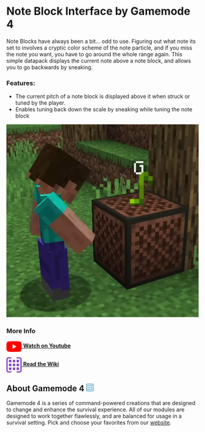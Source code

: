 # Note Block Interface by Gamemode 4

Note Blocks have always been a bit... odd to use. Figuring out what note its set to involves a cryptic color scheme of the note particle, and if you miss the note you want, you have to go around the whole range again. This simple datapack displays the current note above a note block, and allows you to go backwards by sneaking.

### Features:
- The current pitch of a note block is displayed above it when struck or tuned by the player.
- Enables tuning back down the scale by sneaking while tuning the note block

![Note Block Interface Example](./images/note_block_interface_example.webp)

### More Info
[<img src="../base/images/youtube_logo.png" alt="Youtube Logo" width="40" align="center"/> **Watch on Youtube**](https://www.youtube.com/watch?v=Kqrdy-8-sb8) 

[<img src="../base/images/gm4_wiki_logo.png" alt="Gamemode 4 Wiki Logo" width="40" align="center"/> **Read the Wiki**](https://wiki.gm4.co/wiki/Note_Block_Interface) 


## About Gamemode 4 <img src="../base/images/gm4_logo.png" alt="Gamemode 4 Logo" width="20"/>
Gamemode 4 is a series of command-powered creations that are designed to change and enhance the survival experience. All of our modules are designed to work together flawlessly, and are balanced for usage in a survival setting. Pick and choose your favorites from our [website](https://gm4.co).

